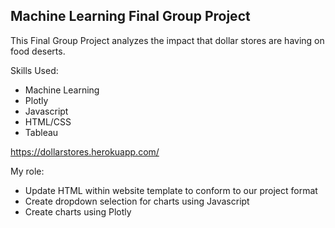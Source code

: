 ## Machine Learning Final Group Project
 
This Final Group Project analyzes the impact that dollar stores are having on food deserts.

Skills Used:
* Machine Learning
* Plotly
* Javascript
* HTML/CSS
* Tableau

https://dollarstores.herokuapp.com/

My role:
* Update HTML within website template to conform to our project format
* Create dropdown selection for charts using Javascript
* Create charts using Plotly
